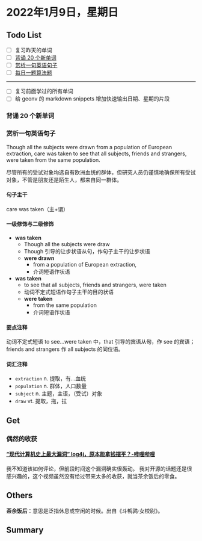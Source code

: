# 2022年1月9日，星期日
## Todo List

- [ ] 复习昨天的单词
- [ ] [背诵 20 个新单词](#背诵-20-个新单词)
- [ ] [赏析一句英语句子](#赏析一句英语句子)
- [ ] [每日一题算法题](#每日一题算法题)
--------
- [ ] 复习前面学过的所有单词
- [ ] 给 geonv 的 markdown snippets 增加快速输出日期、星期的片段

### 背诵 20 个新单词
### 赏析一句英语句子

Though all the subjects were drawn from a population of European extraction, care was taken to see that all subjects, friends and strangers, were taken from the same population.

尽管所有的受试对象均选自有欧洲血统的群体，但研究人员仍谨慎地确保所有受试对象，不管是朋友还是陌生人，都来自同一群体。

#### 句子主干

care was taken（主+谓）

#### 一级修饰与二级修饰

- **was taken**
  - Though all the subjects were draw
  - Though 引导的让步状语从句，作句子主干的让步状语
  - **were drawn**
    - from a population of European extraction,
    - 介词短语作状语
- **was taken**
  - to see that all subjects, friends and strangers, were taken
  - 动词不定式短语作句子主干的目的状语
  - **were taken**
    - from the same population
    - 介词短语作状语

#### 要点注释

动词不定式短语 to see...were taken 中，that 引导的宾语从句，作 see 的宾语；friends and strangers 作 all subjects 的同位语。

#### 词汇注释

- `extraction` n. 提取，有...血统
- `population` n. 群体，人口数量
- `subject` n. 主题，主语，（受试）对象
- `draw` vt. 提取，拖，拉

## Get
### 偶然的收获

#### [“现代计算机史上最大漏洞” log4j，原本能拿钱摆平？-哔哩哔哩](https://b23.tv/H9Dllil)

我不知道该如何评论，但前段时间这个漏洞确实很轰动。
我对开源的话题还是很感兴趣的，这个视频虽然没有给过带来太多的收获，就当茶余饭后的零食。

## Others

**茶余饭后**：意思是泛指休息或空闲的时候。出自《斗鹌鹑·女校尉》。

## Summary
